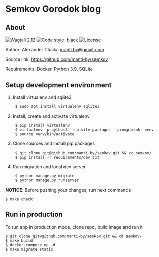 # Semkov Gorodok blog  

## About  

[![Wagtail 2.12](https://img.shields.io/badge/wagtail-2.12-green.svg)](https://pypi.org/project/wagtail/)
[![Code style: black](https://img.shields.io/badge/code%20style-black-000000.svg)](https://github.com/ambv/black)
[![License](https://img.shields.io/badge/license-BSD-blue.svg)](https://bitbucket.org/manti_by/semkov/raw/c61190bd891b532908a64fdbdb1cd53a7f259c87/LICENSE)

Author: Alexander Chaika <manti.by@gmail.com>

Source link: https://github.com/manti-by/semkov

Requirements: Docker, Python 3.9, SQLite  


## Setup development environment  

1. Install virtualenv and sqlite3

        $ sudo apt install virtualenv sqlite3

2. Install, create and activate virtualenv

        $ pip install virtualenv  
        $ virtualenv -p python3 --no-site-packages --prompt=smk- venv
        $ source venv/bin/activate  

3. Clone sources and install pip packages
  
        $ git clone git@github.com:manti-by/semkov.git && cd semkov/
        $ pip install -r requirements/dev.txt

4. Run migration and local dev server

        $ python manage.py migrate
        $ python manage.py runserver


**NOTICE**: Before pushing your changes, run next commands

    $ make check


## Run in production

To run app in production mode, clone repo, build image and run it

    $ git clone git@github.com:manti-by/semkov.git && cd semkov/
    $ make build
    $ docker-compose up -d
    $ make migrate static